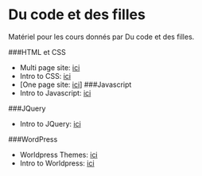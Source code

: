 # Du code et des filles

Matériel pour les cours donnés par Du code et des filles.

###HTML et CSS
- Multi page site: [ici](https://celineben.github.io/codeetfilles/llc-html-css-multi-page-site-FR/cours.html)
- Intro to CSS: [ici](https://celineben.github.io/codeetfilles/llc-css-fundamentals-FR/cours.html)
- [One page site: [ici](https://celineben.github.io/codeetfilles/llc-html-css-one-page-FR/cours.html)] 
###Javascript
- Intro to Javascript: [ici](https://celineben.github.io/codeetfilles/llc-intro-to-javascript-FR/slides_fr.html)

###JQuery
- Intro to JQuery: [ici](https://celineben.github.io/codeetfilles/llc-jquery-FR/index-fr.html)

###WordPress
- Worldpress Themes: [ici](https://celineben.github.io/codeetfilles/llc-wp-themes-FR/cours.html)
- Intro to Worldpress: [ici](https://celineben.github.io/codeetfilles/llc-intro-to-wordpress-FR/slides_fr.html)
